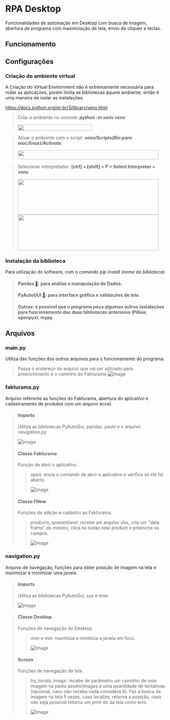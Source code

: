 # RPA Desktop
Funcionalidades de automação em Desktop com busca de imagem, abertura de programa com maximização de tela, envio de cliques e teclas.

## Funcionamento


## Configurações
### Criação do ambiente virtual
A Criação do Virtual Environment não é extremamente necessária para rodar as aplicações, porém limita as bibliotecas àquele ambiente, então é uma maneira de isolar as instalações.

https://docs.python.org/pt-br/3/library/venv.html

> Criar o ambiente no console: 
> ***python -m venv venv***
> 
> <img src="https://user-images.githubusercontent.com/105756006/278388278-f4793fa8-314a-477d-911a-c90e4d137fb7.png" width="232" height="18.7">

> Ativar o ambiente com o script:
> ***venv/Scripts(Bin para mac/linux)/Activate***
>
> <img src="https://user-images.githubusercontent.com/105756006/278388312-a1b9f065-3b6d-42a9-9e13-c90bc9e2368f.png" width="443" height="29.5">

> Selecionar interpretador:
> **[ctrl] + [shift] + P > Select Interpreter > venv**
>
> <img src="https://user-images.githubusercontent.com/105756006/278388336-90e26927-9d80-4ef9-a481-72083c6cf646.png" width="443" height="111.5"><img src="https://user-images.githubusercontent.com/105756006/278388365-2817d987-e523-4976-af4c-0299bdedb3a5.png" width="443" height="113">

### Instalação da biblioteca
Para utilização do software, com o comando *pip install (nome da biblioteca)*
> #### Pandas [📄](https://pandas.pydata.org/): para análise e manipulação de Dados.
> #### PyAutoGUI [📄](https://pyautogui.readthedocs.io/en/latest/): para interface gráfica e validações de tela.
> #### Outras: é possível que o programa peça algumas outras instalações para funcionamento das duas bibliotecas anteriores (Pillow, openpyxl, mypy.

## Arquivos
### main.py
Utiliza das funções dos outros arquivos para o funcionamento do programa.
> Passa o endereço do arquivo que vai ser utilizado para preenchimento e o caminho do Fakturama
> ![image](https://github.com/ESAran/Jornada-RPA-Curso-Python/assets/105756006/8ef6ee4d-ef04-453e-a479-a3a5bea7c57b)

### fakturama.py
Arquivo referente as funções do Fakturama, abertura do aplicativo e cadastramento de produtos com um arquivo eccel.
> #### Imports
>
> Utiliza as bibliotecas PyAutoGui, pandas, psutil e o arquivo *navigation.py*
>
> ![image](https://github.com/ESAran/Jornada-RPA-Curso-Python/assets/105756006/50fb53bb-c62d-4f5a-9303-94d53dde39e0)

> #### Classe Fakturama
> Função de abrir o aplicativo.
>
> > *open*: envia o comando de abrir o aplicativo e verifica se ele foi aberto.
> >
> > ![image](https://github.com/ESAran/Jornada-RPA-Curso-Python/assets/105756006/c353d633-235b-4cca-8e55-a6604bbae34c)
> 
> #### Classe FNew
> Funções de adição e cadastro ao Fakturama.
>
> > *products_spreadsheet*: recebe um arquivo xlsx, cria um "data frame" do mesmo, clica no botão new product e preenche os campos.
> >
> > ![image](https://github.com/ESAran/Jornada-RPA-Curso-Python/assets/105756006/72a8bb8a-9986-4614-952c-326abf651991)



### navigation.py
Arquivo de navegação, funções para obter posição de imagem na tela e maximizar e minimizar uma janela.
> #### Imports
>
> Utiliza as bibliotecas PyAutoGui, sys e time.
>
> ![image](https://github.com/ESAran/Jornada-RPA-Curso-Python/assets/105756006/9ce6b3f7-60d1-437c-9c8c-ea04ef8700ae)

> #### Classe Desktop
> Funções de navegação do Desktop.
> 
> > *max* e *min*: maximiza e minimiza a janela em foco.
> > 
> >  ![image](https://github.com/ESAran/Jornada-RPA-Curso-Python/assets/105756006/a312a3f0-f27c-4d7e-ae82-47f1711f8c35)
>
> #### Screen
> Funções de navegação da tela.
>
> > *try_locate_image*: recebe de parâmetro um caminho de uma imagem na pasta assets/images e uma quantidade de tentativas (opcional, caso não receba nada considera 5). Faz a busca da imagem na tela 5 vezes, caso localize, retorna a posição, caso não seja possível retorna um print do da tela como erro.
> >
> > ![image](https://github.com/ESAran/Jornada-RPA-Curso-Python/assets/105756006/321af632-5fe0-4e2d-b8cd-e48622d8b9fa)



